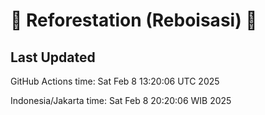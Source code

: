 
# 🌳 Reforestation (Reboisasi) 🌲

## Last Updated

GitHub Actions time: Sat Feb  8 13:20:06 UTC 2025

Indonesia/Jakarta time: Sat Feb  8 20:20:06 WIB 2025
